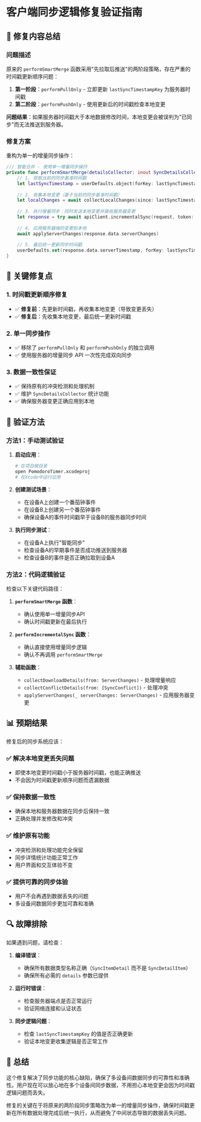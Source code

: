 # 客户端同步逻辑修复验证指南

## 🎯 修复内容总结

### 问题描述
原来的 `performSmartMerge` 函数采用"先拉取后推送"的两阶段策略，存在严重的时间戳更新顺序问题：

1. **第一阶段**：`performPullOnly` - 立即更新 `lastSyncTimestampKey` 为服务器时间戳
2. **第二阶段**：`performPushOnly` - 使用更新后的时间戳检查本地变更

**问题结果**：如果服务器时间戳大于本地数据修改时间，本地变更会被误判为"已同步"而无法推送到服务器。

### 修复方案
重构为单一的增量同步操作：

```swift
/// 智能合并 - 使用单一增量同步操作
private func performSmartMerge(detailsCollector: inout SyncDetailsCollector) async throws {
    // 1. 获取当前的同步基准时间戳
    let lastSyncTimestamp = userDefaults.object(forKey: lastSyncTimestampKey) as? Int64 ?? 0
    
    // 2. 收集本地变更（基于当前的同步基准时间戳）
    let localChanges = await collectLocalChanges(since: lastSyncTimestamp)
    
    // 3. 执行增量同步：同时发送本地变更并接收服务器变更
    let response = try await apiClient.incrementalSync(request, token: token)
    
    // 4. 应用服务器端的变更到本地
    await applyServerChanges(response.data.serverChanges)
    
    // 5. 最后统一更新同步时间戳
    userDefaults.set(response.data.serverTimestamp, forKey: lastSyncTimestampKey)
}
```

## 🔧 关键修复点

### 1. 时间戳更新顺序修复
- ✅ **修复前**：先更新时间戳，再收集本地变更（导致变更丢失）
- ✅ **修复后**：先收集本地变更，最后统一更新时间戳

### 2. 单一同步操作
- ✅ 移除了 `performPullOnly` 和 `performPushOnly` 的独立调用
- ✅ 使用服务器的增量同步 API 一次性完成双向同步

### 3. 数据一致性保证
- ✅ 保持原有的冲突检测和处理机制
- ✅ 维护 `SyncDetailsCollector` 统计功能
- ✅ 确保服务器变更正确应用到本地

## 🧪 验证方法

### 方法1：手动测试验证

1. **启动应用**：
   ```bash
   # 在项目根目录
   open PomodoroTimer.xcodeproj
   # 在Xcode中运行应用
   ```

2. **创建测试场景**：
   - 在设备A上创建一个番茄钟事件
   - 在设备B上创建另一个番茄钟事件
   - 确保设备A的事件时间戳早于设备B的服务器同步时间

3. **执行同步测试**：
   - 在设备A上执行"智能同步"
   - 检查设备A的早期事件是否成功推送到服务器
   - 检查设备B的事件是否正确拉取到设备A

### 方法2：代码逻辑验证

检查以下关键代码路径：

1. **`performSmartMerge` 函数**：
   - 确认使用单一增量同步API
   - 确认时间戳更新在最后执行

2. **`performIncrementalSync` 函数**：
   - 确认直接使用增量同步逻辑
   - 确认不再调用 `performSmartMerge`

3. **辅助函数**：
   - `collectDownloadDetails(from: ServerChanges)` - 处理增量响应
   - `collectConflictDetails(from: [SyncConflict])` - 处理冲突
   - `applyServerChanges(_ serverChanges: ServerChanges)` - 应用服务器变更

## 📊 预期结果

修复后的同步系统应该：

### ✅ 解决本地变更丢失问题
- 即使本地变更时间戳小于服务器时间戳，也能正确推送
- 不会因为时间戳更新顺序问题而遗漏数据

### ✅ 保持数据一致性
- 确保本地和服务器数据在同步后保持一致
- 正确处理并发修改和冲突

### ✅ 维护原有功能
- 冲突检测和处理功能完全保留
- 同步详情统计功能正常工作
- 用户界面和交互体验不变

### ✅ 提供可靠的同步体验
- 用户不会再遇到数据丢失的问题
- 多设备间数据同步更加可靠和准确

## 🔍 故障排除

如果遇到问题，请检查：

1. **编译错误**：
   - 确保所有数据类型名称正确（`SyncItemDetail` 而不是 `SyncDetailItem`）
   - 确保所有必需的 `details` 参数已提供

2. **运行时错误**：
   - 检查服务器端点是否正常运行
   - 验证网络连接和认证状态

3. **同步逻辑问题**：
   - 检查 `lastSyncTimestampKey` 的值是否正确更新
   - 验证本地变更收集逻辑是否正常工作

## 📝 总结

这个修复解决了同步功能的核心缺陷，确保了多设备间数据同步的可靠性和准确性。用户现在可以放心地在多个设备间同步数据，不用担心本地变更会因为时间戳逻辑问题而丢失。

修复的关键在于将原来的两阶段同步策略改为单一的增量同步操作，确保时间戳更新在所有数据处理完成后统一执行，从而避免了中间状态导致的数据丢失问题。
